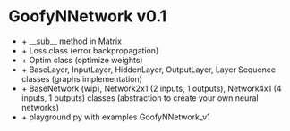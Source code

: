 <h1>GoofyNNetwork v0.1</h1>
<ul>
  <li>+ __sub__ method in Matrix</li>
  <li>+ Loss class (error backpropagation)</li>
  <li>+ Optim class (optimize weights)</li>
  <li>+ BaseLayer, InputLayer, HiddenLayer, OutputLayer, Layer Sequence classes (graphs implementation)</li>
  <li>+ BaseNetwork (wip), Network2x1 (2 inputs, 1 outputs), Network4x1 (4 inputs, 1 outputs) classes (abstraction to create your own neural networks)</li>
  <li>+ playground.py with examples GoofyNNetwork_v1</li>
</ul>

